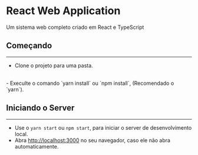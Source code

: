 # React Web Application

Um sistema web completo criado em React e TypeScript

## Começando
<hr/>

 - Clone o projeto para uma pasta.
 <br/>
 - Execulte o comando `yarn install` ou `npm install`, (Recomendado o `yarn`).

## Iniciando o Server
<hr/>

- Use o `yarn start` ou `npm start`, para iniciar o server de desenvolvimento local.
- Abra [http://localhost:3000](http://localhost:3000) no seu navegador, caso ele não abra automaticamente.
